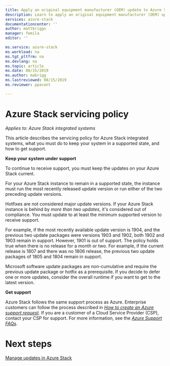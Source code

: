 ```yaml
---
title: Apply an original equipment manufacturer (OEM) update to Azure Stack | Microsoft Docs
description: Learn to apply an original equipment manufacturer (OEM) update to Azure Stack.
services: azure-stack
documentationcenter: ''
author: mattbriggs
manager: femila
editor: ''

ms.service: azure-stack
ms.workload: na
ms.tgt_pltfrm: na
ms.devlang: na
ms.topic: article
ms.date: 08/15/2019
ms.author: mabrigg
ms.lastreviewed: 08/15/2019
ms.reviewer: ppacent 

---
```


# Azure Stack servicing policy

*Applies to: Azure Stack integrated systems*

This article describes the servicing policy for Azure Stack integrated systems, what you must do to keep your system in a supported state, and how to get support.

**Keep your system under support**

To continue to receive support, you must keep the updates on your Azure Stack current.

For your Azure Stack instance to remain in a supported state, the instance must run the most recently released update version or run either of the two preceding update versions.

Hotfixes are not considered major update versions. If your Azure Stack instance is behind by *more than two updates*, it's considered out of compliance. You must update to at least the minimum supported version to receive support.

For example, if the most recently available update version is 1904, and the previous two update packages were versions 1903 and 1902, both 1902 and 1903 remain in support. However, 1901 is out of support. The policy holds true when there is no release for a month or two. For example, if the current release is 1807 and there was no 1806 release, the previous two update packages of 1805 and 1804 remain in support.

Microsoft software update packages are non-cumulative and require the previous update package or hotfix as a prerequisite. If you decide to defer one or more updates, consider the overall runtime if you want to get to the latest version.

**Get support**

Azure Stack follows the same support process as Azure. Enterprise customers can follow the process described in [*How to create an Azure support request*](https://docs.microsoft.com/en-us/azure/azure-supportability/how-to-create-azure-support-request). If you are a customer of a Cloud Service Provider (CSP), contact your CSP for support. For more information, see the [*Azure Support FAQs*](https://azure.microsoft.com/support/faq/).

# Next steps

[Manage updates in Azure Stack](https://docs.microsoft.com/en-us/azure-stack/operator/azure-stack-updates)
